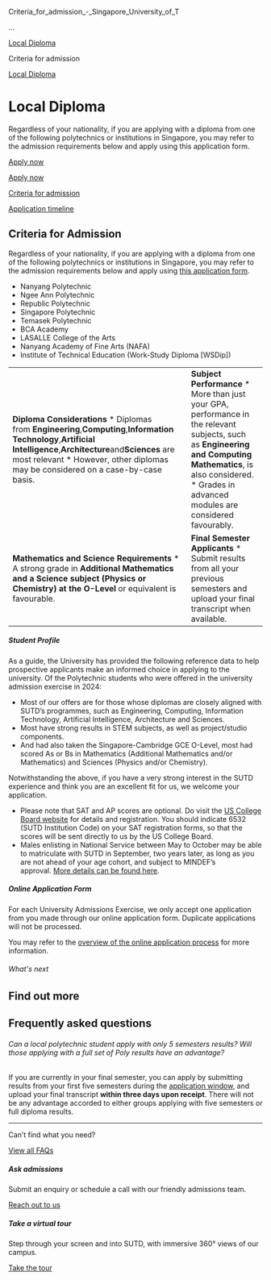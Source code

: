 Criteria_for_admission_-_Singapore_University_of_T



…

 [Local Diploma](/admissions/undergraduate/local-diploma) 

Criteria for admission

[Local Diploma](https://www.sutd.edu.sg/admissions/undergraduate/local-diploma)

Local Diploma
=============

Regardless of your nationality, if you are applying with a diploma from one of the following polytechnics or institutions in Singapore, you may refer to the admission requirements below and apply using this application form.

[Apply now](https://admission.sutd.edu.sg/psp/CSADM1PRD/?cmd=loginevel/application-timeline/)




[Apply now](https://admission.sutd.edu.sg/psp/CSADM1PRD/?cmd=loginevel/application-timeline/)

[Criteria for admission](/admissions/undergraduate/local-diploma/criteria-for-admission/#tabs)

[Application timeline](/admissions/undergraduate/local-diploma/application-timeline/#tabs)

Criteria for Admission
----------------------

Regardless of your nationality, if you are applying with a diploma from one of the following polytechnics or institutions in Singapore, you may refer to the admission requirements below and apply using [this application form](https://admission.sutd.edu.sg/psp/CSADM1PRD/APPLICANT/HRMS/?cmd=login&languageCd=ENG&).

* Nanyang Polytechnic
* Ngee Ann Polytechnic
* Republic Polytechnic
* Singapore Polytechnic
* Temasek Polytechnic
* BCA Academy
* LASALLE College of the Arts
* Nanyang Academy of Fine Arts (NAFA)
* Institute of Technical Education (Work-Study Diploma [WSDip])

|  |  |
| --- | --- |
| **Diploma Considerations**  * Diplomas from **Engineering**,**Computing**,**Information Technology**,**Artificial Intelligence**,**Architecture**and**Sciences** are most relevant * However, other diplomas may be considered on a case-by-case basis. | **Subject Performance**  * More than just your GPA, performance in the relevant subjects, such as **Engineering and Computing Mathematics**, is also considered. * Grades in advanced modules are considered favourably. |
| **Mathematics and Science Requirements**  * A strong grade in **Additional Mathematics and a Science subject (Physics or Chemistry) at the O-Level** or equivalent is favourable. | **Final Semester Applicants**  * Submit results from all your previous semesters and upload your final transcript when available. |

##### **Student Profile**

As a guide, the University has provided the following reference data to help prospective applicants make an informed choice in applying to the university. Of the Polytechnic students who were offered in the university admission exercise in 2024:

* Most of our offers are for those whose diplomas are closely aligned with SUTD’s programmes, such as Engineering, Computing, Information Technology, Artificial Intelligence, Architecture and Sciences.
* Most have strong results in STEM subjects, as well as project/studio components.
* And had also taken the Singapore-Cambridge GCE O-Level, most had scored As or Bs in Mathematics (Additional Mathematics and/or Mathematics) and Sciences (Physics and/or Chemistry).

Notwithstanding the above, if you have a very strong interest in the SUTD experience and think you are an excellent fit for us, we welcome your application.

* Please note that SAT and AP scores are optional. Do visit the [US College Board website](https://www.collegeboard.org/) for details and registration. You should indicate 6532 (SUTD Institution Code) on your SAT registration forms, so that the scores will be sent directly to us by the US College Board.
* Males enlisting in National Service between May to October may be able to matriculate with SUTD in September, two years later, as long as you are not ahead of your age cohort, and subject to MINDEF’s approval. [More details can be found here](http://www.cmpb.gov.sg/web/portal/cmpb/home/before-ns/disruption-for-further-studies).

##### **Online Application Form**

For each University Admissions Exercise, we only accept one application from you made through our online application form. Duplicate applications will not be processed.

You may refer to the [overview of the online application process](/admissions/undergraduate/application-guide/) for more information.

###### What's next

Find out more
-------------

Frequently asked questions
--------------------------

###### Can a local polytechnic student apply with only 5 semesters results? Will those applying with a full set of Poly results have an advantage?

If you are currently in your final semester, you can apply by submitting results from your first five semesters during the [application window](/admissions/undergraduate/local-diploma/application-timeline/), and upload your final transcript **within three days upon receipt**. There will not be any advantage accorded to either groups applying with five semesters or full diploma results.

---

Can’t find what you need?

[View all FAQs](/admissions/undergraduate/faq/?faq-category=1650)

##### Ask admissions

Submit an enquiry or schedule a call with our friendly admissions team.

[Reach out to us](/admissions/undergraduate/ask-admissions/)

##### Take a virtual tour

Step through your screen and into SUTD, with immersive 360° views of our campus.

[Take the tour](https://virtualtour.sutd.edu.sg/)

